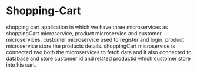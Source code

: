 # Shopping-Cart
shopping cart application in which we have three microservices as shoppingCart microservice, product microservice and customer microservices. customer microservice used to register and login. product microservice store the products details. shoppingCart microservice is connected two both the microservices to fetch data and it also connected to database and store customer id and related productid which customer store into his cart.
